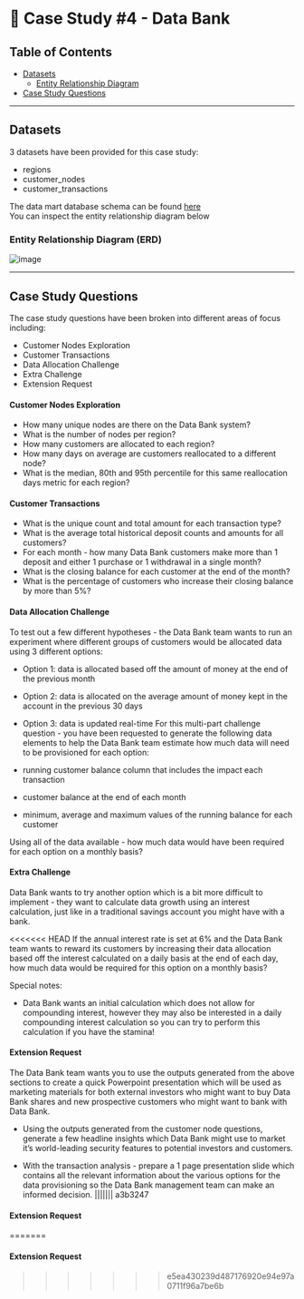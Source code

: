 # 💱 Case Study #4 - Data Bank

## Table of Contents
- [Datasets]()
  - [Entity Relationship Diagram]()
- [Case Study Questions]()

---------------------------------

## Datasets
3 datasets have been provided for this case study:
- regions
- customer_nodes
- customer_transactions

The data mart database schema can be found [here]() <br>
You can inspect the entity relationship diagram below
  ### Entity Relationship Diagram (ERD)
  
![image](https://github.com/Ayo-G/Danny-Ma-Sql-Challenge/assets/110608447/6a6ca607-6be9-4630-bd3e-b0bc92493e36)

 
---------------------------------

## Case Study Questions
The case study questions have been broken into different areas of focus including:

- Customer Nodes Exploration
- Customer Transactions
- Data Allocation Challenge 
- Extra Challenge
- Extension Request

#### Customer Nodes Exploration
- How many unique nodes are there on the Data Bank system?
- What is the number of nodes per region?
- How many customers are allocated to each region?
- How many days on average are customers reallocated to a different node?
- What is the median, 80th and 95th percentile for this same reallocation days metric for each region?

#### Customer Transactions
- What is the unique count and total amount for each transaction type?
- What is the average total historical deposit counts and amounts for all customers?
- For each month - how many Data Bank customers make more than 1 deposit and either 1 purchase or 1 withdrawal in a single month?
- What is the closing balance for each customer at the end of the month?
- What is the percentage of customers who increase their closing balance by more than 5%?

#### Data Allocation Challenge 
To test out a few different hypotheses - the Data Bank team wants to run an experiment where different groups of customers would be allocated data using 3 different options:

- Option 1: data is allocated based off the amount of money at the end of the previous month
- Option 2: data is allocated on the average amount of money kept in the account in the previous 30 days
- Option 3: data is updated real-time
For this multi-part challenge question - you have been requested to generate the following data elements to help the Data Bank team estimate how much data will need to be provisioned for each option:

- running customer balance column that includes the impact each transaction
- customer balance at the end of each month
- minimum, average and maximum values of the running balance for each customer

Using all of the data available - how much data would have been required for each option on a monthly basis?

#### Extra Challenge
Data Bank wants to try another option which is a bit more difficult to implement - they want to calculate data growth using an interest calculation, just like in a traditional savings account you might have with a bank.

<<<<<<< HEAD
If the annual interest rate is set at 6% and the Data Bank team wants to reward its customers by increasing their data allocation based off the interest calculated on a daily basis at the end of each day, how much data would be required for this option on a monthly basis?

Special notes:

- Data Bank wants an initial calculation which does not allow for compounding interest, however they may also be interested in a daily compounding interest calculation so you can try to perform this calculation if you have the stamina!

#### Extension Request
The Data Bank team wants you to use the outputs generated from the above sections to create a quick Powerpoint presentation which will be used as marketing materials for both external investors who might want to buy Data Bank shares and new prospective customers who might want to bank with Data Bank.

- Using the outputs generated from the customer node questions, generate a few headline insights which Data Bank might use to market it’s world-leading security features to potential investors and customers.

- With the transaction analysis - prepare a 1 page presentation slide which contains all the relevant information about the various options for the data provisioning so the Data Bank management team can make an informed decision.
||||||| a3b3247
#### Extension Request
=======
#### Extension Request
>>>>>>> e5ea430239d487176920e94e97a0711f96a7be6b

